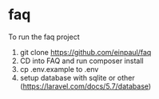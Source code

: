 # faq

To run the faq project

1. git clone https://github.com/einpaul/faq
2. CD into FAQ and run composer install
3. cp .env.example to .env
4. setup database with sqlite or other (https://laravel.com/docs/5.7/database)
 
